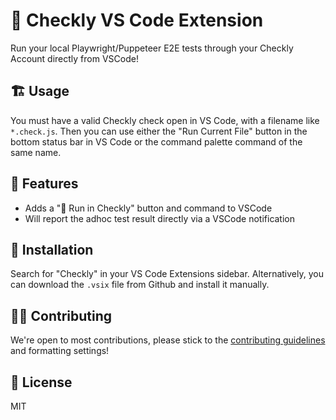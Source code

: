 # 🦝 Checkly VS Code Extension

Run your local Playwright/Puppeteer E2E tests through your Checkly Account directly from VSCode!

## 🏗️ Usage

You must have a valid Checkly check open in VS Code, with a filename like `*.check.js`. Then you can use either the "Run Current File" button in the bottom status bar in VS Code or the command palette command of the same name.

## 📱 Features

- Adds a "🦝 Run in Checkly" button and command to VSCode
- Will report the adhoc test result directly via a VSCode notification

## 📌 Installation

Search for "Checkly" in your VS Code Extensions sidebar. Alternatively, you can download the `.vsix` file from Github and install it manually.

## 🏋️‍♀️ Contributing

We're open to most contributions, please stick to the [contributing guidelines]() and formatting settings!

## 📝 License

MIT
